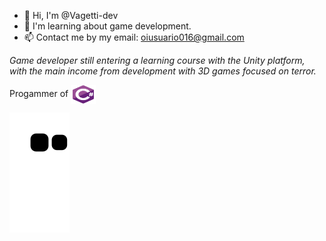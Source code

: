 - 👋 Hi, I'm @Vagetti-dev
- 👀 I'm learning about game development.
- 📫 Contact me by my email: oiusuario016@gmail.com

*Game developer still entering a learning course with the Unity platform, with the main income from development with 3D games focused on terror.*


  
<p></p>
  
<div>
  <p>Progammer of <img align="center" alt="Rafa-Csharp" height="30" width="40" src="https://raw.githubusercontent.com/devicons/devicon/master/icons/csharp/csharp-original.svg"></p>
</div>

![Snake animation](https://github.com/rafaballerini/rafaballerini/blob/output/github-contribution-grid-snake.svg)
